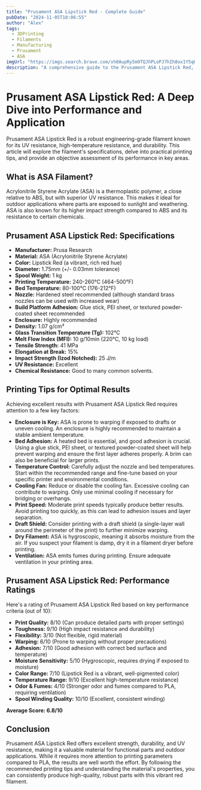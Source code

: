 ```yaml
---
title: "Prusament ASA Lipstick Red - Complete Guide"
pubDate: "2024-11-05T10:06:55"
author: "Alex"
tags:
  - 3DPrinting
  - Filaments
  - Manufacturing
  - Prusament
  - ASA
imgUrl: "https://imgs.search.brave.com/xh0AupRy5m9TQJhPLoPJ7hIh8ox1Y5qHucihoLaEY5Y/rs:fit:860:0:0:0/g:ce/aHR0cHM6Ly90aGUz/ZGV4cGVydC5jb20v/Y2RuL3Nob3AvZmls/ZXMvcHJ1c2FtZW50/XzNEZWtzcGVydGVu/LmpwZz9jcm9wPWNl/bnRlciZoZWlnaHQ9/MjA0OCZ2PTE3MDEz/NDgwNTEmd2lkdGg9/MjA0OA"
description: "A comprehensive guide to the Prusament ASA Lipstick Red, covering specifications, usage tips, and comparisons with similar products."
---
```


# Prusament ASA Lipstick Red: A Deep Dive into Performance and Application

Prusament ASA Lipstick Red is a robust engineering-grade filament known for its UV resistance, high-temperature resistance, and durability. This article will explore the filament's specifications, delve into practical printing tips, and provide an objective assessment of its performance in key areas.

## What is ASA Filament?

Acrylonitrile Styrene Acrylate (ASA) is a thermoplastic polymer, a close relative to ABS, but with superior UV resistance. This makes it ideal for outdoor applications where parts are exposed to sunlight and weathering. ASA is also known for its higher impact strength compared to ABS and its resistance to certain chemicals.

## Prusament ASA Lipstick Red: Specifications

*   **Manufacturer:** Prusa Research
*   **Material:** ASA (Acrylonitrile Styrene Acrylate)
*   **Color:** Lipstick Red (a vibrant, rich red hue)
*   **Diameter:** 1.75mm (+/- 0.03mm tolerance)
*   **Spool Weight:** 1 kg
*   **Printing Temperature:** 240-260°C (464-500°F)
*   **Bed Temperature:** 80-100°C (176-212°F)
*   **Nozzle:** Hardened steel recommended (although standard brass nozzles can be used with increased wear)
*   **Build Platform Adhesion:** Glue stick, PEI sheet, or textured powder-coated sheet recommended
*   **Enclosure:** Highly recommended
*   **Density:** 1.07 g/cm³
*   **Glass Transition Temperature (Tg):** 102°C
*   **Melt Flow Index (MFI):** 10 g/10min (220°C, 10 kg load)
*   **Tensile Strength:** 41 MPa
*   **Elongation at Break:** 15%
*   **Impact Strength (Izod Notched):** 25 J/m
*   **UV Resistance:** Excellent
*   **Chemical Resistance:** Good to many common solvents.

## Printing Tips for Optimal Results

Achieving excellent results with Prusament ASA Lipstick Red requires attention to a few key factors:

*   **Enclosure is Key:** ASA is prone to warping if exposed to drafts or uneven cooling. An enclosure is highly recommended to maintain a stable ambient temperature.
*   **Bed Adhesion:** A heated bed is essential, and good adhesion is crucial. Using a glue stick, PEI sheet, or textured powder-coated sheet will help prevent warping and ensure the first layer adheres properly. A brim can also be beneficial for larger prints.
*   **Temperature Control:** Carefully adjust the nozzle and bed temperatures. Start within the recommended range and fine-tune based on your specific printer and environmental conditions.
*   **Cooling Fan:** Reduce or disable the cooling fan. Excessive cooling can contribute to warping. Only use minimal cooling if necessary for bridging or overhangs.
*   **Print Speed:** Moderate print speeds typically produce better results. Avoid printing too quickly, as this can lead to adhesion issues and layer separation.
*   **Draft Shield:** Consider printing with a draft shield (a single-layer wall around the perimeter of the print) to further minimize warping.
*   **Dry Filament:** ASA is hygroscopic, meaning it absorbs moisture from the air. If you suspect your filament is damp, dry it in a filament dryer before printing.
*   **Ventilation:** ASA emits fumes during printing. Ensure adequate ventilation in your printing area.

## Prusament ASA Lipstick Red: Performance Ratings

Here's a rating of Prusament ASA Lipstick Red based on key performance criteria (out of 10):

*   **Print Quality:** 8/10 (Can produce detailed parts with proper settings)
*   **Toughness:** 9/10 (High impact resistance and durability)
*   **Flexibility:** 3/10 (Not flexible, rigid material)
*   **Warping:** 6/10 (Prone to warping without proper precautions)
*   **Adhesion:** 7/10 (Good adhesion with correct bed surface and temperature)
*   **Moisture Sensitivity:** 5/10 (Hygroscopic, requires drying if exposed to moisture)
*   **Color Range:** 7/10 (Lipstick Red is a vibrant, well-pigmented color)
*   **Temperature Range:** 9/10 (Excellent high-temperature resistance)
*   **Odor & Fumes:** 4/10 (Stronger odor and fumes compared to PLA, requiring ventilation)
*   **Spool Winding Quality:** 10/10 (Excellent, consistent winding)

**Average Score: 6.8/10**

## Conclusion

Prusament ASA Lipstick Red offers excellent strength, durability, and UV resistance, making it a valuable material for functional parts and outdoor applications. While it requires more attention to printing parameters compared to PLA, the results are well worth the effort. By following the recommended printing tips and understanding the material's properties, you can consistently produce high-quality, robust parts with this vibrant red filament.
